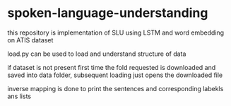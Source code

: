 # spoken-language-understanding
this repository is implementation of SLU using LSTM and word embedding on ATIS dataset

load.py can be used to load and understand structure of data

if dataset is not present first time the fold requested is downloaded and saved into data folder, subsequent loading just opens the downloaded file

inverse mapping is done to print the sentences and corresponding labekls ans lists
